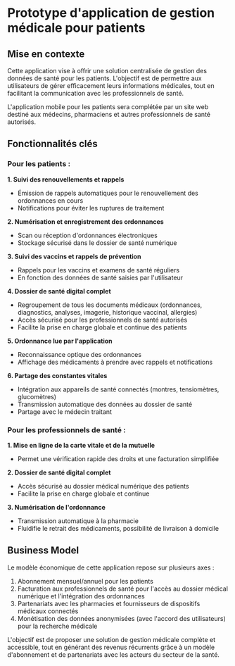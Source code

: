 # Prototype d'application de gestion médicale pour patients

## Mise en contexte
Cette application vise à offrir une solution centralisée de gestion des données de santé pour les patients. L'objectif est de permettre aux utilisateurs de gérer efficacement leurs informations médicales, tout en facilitant la communication avec les professionnels de santé.

L'application mobile pour les patients sera complétée par un site web destiné aux médecins, pharmaciens et autres professionnels de santé autorisés.

## Fonctionnalités clés

### Pour les patients :

**1. Suivi des renouvellements et rappels**
- Émission de rappels automatiques pour le renouvellement des ordonnances en cours
- Notifications pour éviter les ruptures de traitement

**2. Numérisation et enregistrement des ordonnances**
- Scan ou réception d'ordonnances électroniques
- Stockage sécurisé dans le dossier de santé numérique

**3. Suivi des vaccins et rappels de prévention**
- Rappels pour les vaccins et examens de santé réguliers
- En fonction des données de santé saisies par l'utilisateur

**4. Dossier de santé digital complet**
- Regroupement de tous les documents médicaux (ordonnances, diagnostics, analyses, imagerie, historique vaccinal, allergies)
- Accès sécurisé pour les professionnels de santé autorisés
- Facilite la prise en charge globale et continue des patients

**5. Ordonnance lue par l'application**
- Reconnaissance optique des ordonnances
- Affichage des médicaments à prendre avec rappels et notifications

**6. Partage des constantes vitales**
- Intégration aux appareils de santé connectés (montres, tensiomètres, glucomètres)
- Transmission automatique des données au dossier de santé
- Partage avec le médecin traitant

### Pour les professionnels de santé :

**1. Mise en ligne de la carte vitale et de la mutuelle**
- Permet une vérification rapide des droits et une facturation simplifiée

**2. Dossier de santé digital complet**
- Accès sécurisé au dossier médical numérique des patients
- Facilite la prise en charge globale et continue

**3. Numérisation de l'ordonnance**
- Transmission automatique à la pharmacie
- Fluidifie le retrait des médicaments, possibilité de livraison à domicile

## Business Model
Le modèle économique de cette application repose sur plusieurs axes :

1. Abonnement mensuel/annuel pour les patients
2. Facturation aux professionnels de santé pour l'accès au dossier médical numérique et l'intégration des ordonnances
3. Partenariats avec les pharmacies et fournisseurs de dispositifs médicaux connectés
4. Monétisation des données anonymisées (avec l'accord des utilisateurs) pour la recherche médicale

L'objectif est de proposer une solution de gestion médicale complète et accessible, tout en générant des revenus récurrents grâce à un modèle d'abonnement et de partenariats avec les acteurs du secteur de la santé.
